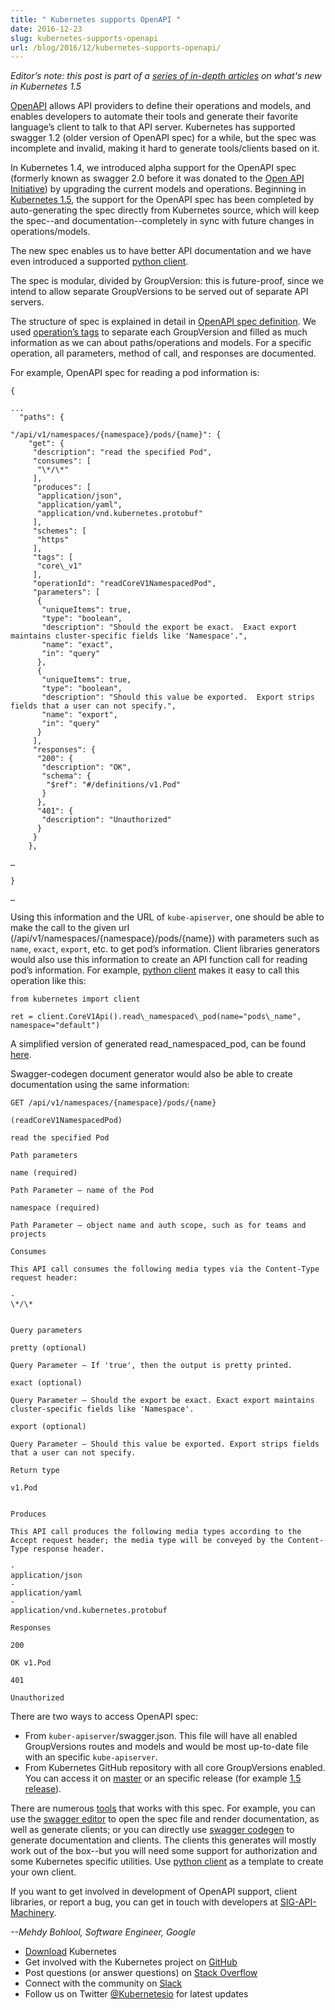 ```yaml
---
title: " Kubernetes supports OpenAPI "
date: 2016-12-23
slug: kubernetes-supports-openapi
url: /blog/2016/12/kubernetes-supports-openapi/
---
```

_Editor’s note: this post is part of a [series of in-depth articles](http://blog.kubernetes.io/2016/12/five-days-of-kubernetes-1.5.html) on what's new in Kubernetes 1.5_  

[OpenAPI](https://www.openapis.org/) allows API providers to define their operations and models, and enables developers to automate their tools and generate their favorite language’s client to talk to that API server. Kubernetes has supported swagger 1.2 (older version of OpenAPI spec) for a while, but the spec was incomplete and invalid, making it hard to generate tools/clients based on it.   

In Kubernetes 1.4, we introduced alpha support for the OpenAPI spec (formerly known as swagger 2.0 before it was donated to the [Open API Initiative](https://www.openapis.org/about)) by upgrading the current models and operations. Beginning in [Kubernetes 1.5](http://blog.kubernetes.io/2016/12/kubernetes-1.5-supporting-production-workloads.html), the support for the OpenAPI spec has been completed by auto-generating the spec directly from Kubernetes source, which will keep the spec--and documentation--completely in sync with future changes in operations/models.  

The new spec enables us to have better API documentation and we have even introduced a supported [python client](https://github.com/kubernetes-incubator/client-python).  

The spec is modular, divided by GroupVersion: this is future-proof, since we intend to allow separate GroupVersions to be served out of separate API servers.  

The structure of spec is explained in detail in [OpenAPI spec definition](https://github.com/OAI/OpenAPI-Specification/blob/master/versions/2.0.md). We used [operation’s tags](https://github.com/OAI/OpenAPI-Specification/blob/master/versions/2.0.md#tag-object) to separate each GroupVersion and filled as much information as we can about paths/operations and models. For a specific operation, all parameters, method of call, and responses are documented.   

For example, OpenAPI spec for reading a pod information is:  



```
{

...  
  "paths": {

"/api/v1/namespaces/{namespace}/pods/{name}": {  
    "get": {  
     "description": "read the specified Pod",  
     "consumes": [  
      "\*/\*"  
     ],  
     "produces": [  
      "application/json",  
      "application/yaml",  
      "application/vnd.kubernetes.protobuf"  
     ],  
     "schemes": [  
      "https"  
     ],  
     "tags": [  
      "core\_v1"  
     ],  
     "operationId": "readCoreV1NamespacedPod",  
     "parameters": [  
      {  
       "uniqueItems": true,  
       "type": "boolean",  
       "description": "Should the export be exact.  Exact export maintains cluster-specific fields like 'Namespace'.",  
       "name": "exact",  
       "in": "query"  
      },  
      {  
       "uniqueItems": true,  
       "type": "boolean",  
       "description": "Should this value be exported.  Export strips fields that a user can not specify.",  
       "name": "export",  
       "in": "query"  
      }  
     ],  
     "responses": {  
      "200": {  
       "description": "OK",  
       "schema": {  
        "$ref": "#/definitions/v1.Pod"  
       }  
      },  
      "401": {  
       "description": "Unauthorized"  
      }  
     }  
    },

…

}

…
 ```



Using this information and the URL of `kube-apiserver`, one should be able to make the call to the given url (/api/v1/namespaces/{namespace}/pods/{name}) with parameters such as `name`, `exact`, `export`, etc. to get pod’s information. Client libraries generators would also use this information to create an API function call for reading pod’s information. For example, [python client](https://github.com/kubernetes-incubator/client-python) makes it easy to call this operation like this:



```
from kubernetes import client

ret = client.CoreV1Api().read\_namespaced\_pod(name="pods\_name", namespace="default")
 ```



A simplified version of generated read\_namespaced\_pod, can be found [here](https://gist.github.com/mbohlool/d5ec1dace27ef90cf742555c05480146).



Swagger-codegen document generator would also be able to create documentation using the same information:



```
GET /api/v1/namespaces/{namespace}/pods/{name}

(readCoreV1NamespacedPod)

read the specified Pod

Path parameters

name (required)

Path Parameter — name of the Pod

namespace (required)

Path Parameter — object name and auth scope, such as for teams and projects

Consumes

This API call consumes the following media types via the Content-Type request header:

-
\*/\*


Query parameters

pretty (optional)

Query Parameter — If 'true', then the output is pretty printed.

exact (optional)

Query Parameter — Should the export be exact. Exact export maintains cluster-specific fields like 'Namespace'.

export (optional)

Query Parameter — Should this value be exported. Export strips fields that a user can not specify.

Return type

v1.Pod


Produces

This API call produces the following media types according to the Accept request header; the media type will be conveyed by the Content-Type response header.

-
application/json
-
application/yaml
-
application/vnd.kubernetes.protobuf

Responses

200

OK v1.Pod

401

Unauthorized
 ```





There are two ways to access OpenAPI spec:

- From `kuber-apiserver`/swagger.json. This file will have all enabled GroupVersions routes and models and would be most up-to-date file with an specific `kube-apiserver`.
- From Kubernetes GitHub repository with all core GroupVersions enabled. You can access it on [master](https://github.com/kubernetes/kubernetes/blob/master/api/openapi-spec/swagger.json) or an specific release (for example [1.5 release](https://github.com/kubernetes/kubernetes/blob/release-1.5/api/openapi-spec/swagger.json)).

There are numerous [tools](http://swagger.io/tools/) that works with this spec. For example, you can use the [swagger editor](http://swagger.io/swagger-editor/) to open the spec file and render documentation, as well as generate clients; or you can directly use [swagger codegen](http://swagger.io/swagger-codegen/) to generate documentation and clients. The clients this generates will mostly work out of the box--but you will need some support for authorization and some Kubernetes specific utilities. Use [python client](https://github.com/kubernetes-incubator/client-python) as a template to create your own client.



If you want to get involved in development of OpenAPI support, client libraries, or report a bug, you can get in touch with developers at [SIG-API-Machinery](https://github.com/kubernetes/community/tree/master/sig-api-machinery).



_--Mehdy Bohlool, Software Engineer, Google_



- [Download](http://get.k8s.io/) Kubernetes
- Get involved with the Kubernetes project on [GitHub](https://github.com/kubernetes/kubernetes)
- Post questions (or answer questions) on [Stack Overflow](http://stackoverflow.com/questions/tagged/kubernetes)
- Connect with the community on [Slack](http://slack.k8s.io/)
- Follow us on Twitter [@Kubernetesio](https://twitter.com/kubernetesio) for latest updates

